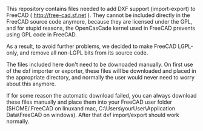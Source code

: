 This repository contains files needed to add DXF support (import-export) to FreeCAD ( http://free-cad.sf.net ). They cannot be included directly in the FreeCAD source code anymore, because they are licensed under the GPL, and for stupid reasons, the OpenCasCade kernel used in FreeCAD prevents using GPL code in FreeCAD. 

As a result, to avoid further problems, we decided to make FreeCAD LGPL-only, and remove all non-LGPL bits from its source code.

The files included here don't need to be downoaded manually. On first use of the dxf importer or exporter, these files will be downloaded and placed in the appropriate directory, and normally the user would never need to worry about this anymore.

If for some reason the automatic download failed, you can always download these files manually and place them into your FreeCAD user folder ($HOME/.FreeCAD on linuxand mac, C:\Users\yourUser\Application Data\FreeCAD on windows). After that dxf import/export should work normally.